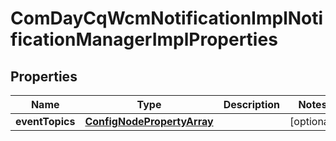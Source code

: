 
# ComDayCqWcmNotificationImplNotificationManagerImplProperties

## Properties
Name | Type | Description | Notes
------------ | ------------- | ------------- | -------------
**eventTopics** | [**ConfigNodePropertyArray**](ConfigNodePropertyArray.md) |  |  [optional]



